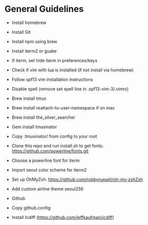 # General Guidelines
- Install homebrew
- Install Git
- Install npm using brew
- Install iterm2 or guake
- If iterm, set hide iterm in preferences/keys
- Check if vim with lua is installed (if not install via homebrew)
- Follow spf13 vim installation instructions
- Disable spell (remove set spell line in .spf13-vim-3/.vimrc)
- Brew install tmux
- Brew install reattach-to-user-namespace if on mac
- Brew install the_silver_searcher
- Gem install tmuxinator
- Copy .tmuxinator/ from config to your root
- Clone this repo and run install.sh to get fonts: https://github.com/powerline/fonts.git
- Choose a powerline font for iterm
- Import seoul color scheme for iterm2
- Set up OhMyZsh: https://github.com/robbyrussell/oh-my-zshZsh
- Add custom airline theme seoul256

- Github
- Copy github.config
- Install Icdiff (https://github.com/jeffkaufman/icdiff)
